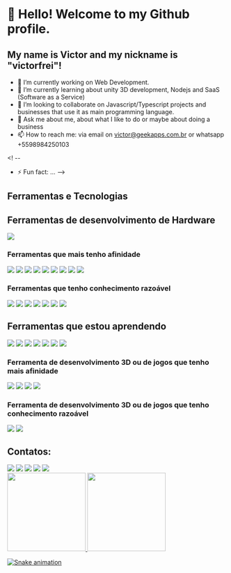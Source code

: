 # 👋 Hello! Welcome to my Github profile.
## My name is Victor and my nickname is "victorfrei"!


- 🔭 I’m currently working on Web Development.
- 🌱 I’m currently learning about unity 3D development, Nodejs and SaaS (Software as a Service)
- 👯 I’m looking to collaborate on Javascript/Typescript projects and businesses that use it as main programming language.
- 💬 Ask me about me, about what I like to do or maybe about doing a business
- 📫 How to reach me: via email on victor@geekapps.com.br or whatsapp +5598984250103

<! --
- ⚡ Fun fact: ...
-->

## Ferramentas e Tecnologias


## Ferramentas de desenvolvimento de Hardware

<img src="https://cdn.jsdelivr.net/gh/devicons/devicon/icons/arduino/arduino-original-wordmark.svg" />
          


### Ferramentas que mais tenho afinidade

<img src="https://cdn.jsdelivr.net/gh/devicons/devicon/icons/nextjs/nextjs-original-wordmark.svg" />
<img src="https://cdn.jsdelivr.net/gh/devicons/devicon/icons/javascript/javascript-original.svg" />
<img src="https://cdn.jsdelivr.net/gh/devicons/devicon/icons/typescript/typescript-original.svg" />
<img src="https://cdn.jsdelivr.net/gh/devicons/devicon/icons/tailwindcss/tailwindcss-original-wordmark.svg" />
<img src="https://cdn.jsdelivr.net/gh/devicons/devicon/icons/npm/npm-original-wordmark.svg" />
<img src="https://cdn.jsdelivr.net/gh/devicons/devicon/icons/yarn/yarn-original-wordmark.svg" />
<img src="https://cdn.jsdelivr.net/gh/devicons/devicon/icons/react/react-original-wordmark.svg" />
<img src="https://cdn.jsdelivr.net/gh/devicons/devicon/icons/visualstudio/visualstudio-plain-wordmark.svg" />
<img src="https://cdn.jsdelivr.net/gh/devicons/devicon/icons/filezilla/filezilla-plain-wordmark.svg" />
          
          

### Ferramentas que tenho conhecimento razoável

<img src="https://cdn.jsdelivr.net/gh/devicons/devicon/icons/express/express-original-wordmark.svg" />
<img src="https://cdn.jsdelivr.net/gh/devicons/devicon/icons/nginx/nginx-original.svg" />
<img src="https://cdn.jsdelivr.net/gh/devicons/devicon/icons/electron/electron-original-wordmark.svg" />
<img src="https://cdn.jsdelivr.net/gh/devicons/devicon/icons/github/github-original-wordmark.svg" />
<img src="https://cdn.jsdelivr.net/gh/devicons/devicon/icons/docker/docker-original-wordmark.svg" />
<img src="https://cdn.jsdelivr.net/gh/devicons/devicon/icons/digitalocean/digitalocean-original-wordmark.svg" />
<img src="https://cdn.jsdelivr.net/gh/devicons/devicon/icons/flutter/flutter-original.svg" />
                              
    
## Ferramentas que estou aprendendo

<img src="https://cdn.jsdelivr.net/gh/devicons/devicon/icons/mongodb/mongodb-original-wordmark.svg" />
<img src="https://cdn.jsdelivr.net/gh/devicons/devicon/icons/postgresql/postgresql-original-wordmark.svg" />
<img src="https://cdn.jsdelivr.net/gh/devicons/devicon/icons/socketio/socketio-original-wordmark.svg" />
<img src="https://cdn.jsdelivr.net/gh/devicons/devicon/icons/swift/swift-original-wordmark.svg" />
<img src="https://cdn.jsdelivr.net/gh/devicons/devicon/icons/tortoisegit/tortoisegit-original.svg" />
<img src="https://cdn.jsdelivr.net/gh/devicons/devicon/icons/xcode/xcode-original.svg" />
<img src="https://cdn.jsdelivr.net/gh/devicons/devicon/icons/ssh/ssh-original-wordmark.svg" />
                                       
    
### Ferramenta de desenvolvimento 3D ou de jogos que tenho mais afinidade        
          
<img src="https://cdn.jsdelivr.net/gh/devicons/devicon/icons/lua/lua-original-wordmark.svg" />
<img src="https://cdn.jsdelivr.net/gh/devicons/devicon/icons/unity/unity-original-wordmark.svg" />
<img src="https://cdn.jsdelivr.net/gh/devicons/devicon/icons/csharp/csharp-original.svg" />
<img src="https://cdn.jsdelivr.net/gh/devicons/devicon/icons/blender/blender-original-wordmark.svg" />
          
          
### Ferramenta de desenvolvimento 3D ou de jogos que tenho conhecimento razoável

<img src="https://cdn.jsdelivr.net/gh/devicons/devicon/icons/unrealengine/unrealengine-original-wordmark.svg" />
<img src="https://cdn.jsdelivr.net/gh/devicons/devicon/icons/cplusplus/cplusplus-original.svg" /> 
          
          
## Contatos:

<div>
<a href="https://www.youtube.com/@viictorf_" target="_blank"><img src="https://img.shields.io/badge/YouTube-FF0000?style=for-the-badge&logo=youtube&logoColor=white" target="_blank"></a>
<a href="https://instagram.com/@viictorf_" target="_blank"><img src="https://img.shields.io/badge/-Instagram-%23E4405F?style=for-the-badge&logo=instagram&logoColor=white" target="_blank"></a>
<a href="https://www.twitch.tv/victorfreibrl" target="_blank"><img src="https://img.shields.io/badge/Twitch-9146FF?style=for-the-badge&logo=twitch&logoColor=white" target="_blank"></a>
<a href = "mailto:<Victor> victor@geekapps.com.br"><img src="https://img.shields.io/badge/Gmail-D14836?style=for-the-badge&logo=gmail&logoColor=white" target="_blank"></a>
<a href="https://www.linkedin.com/in/victorrodriguesfreire" target="_blank"><img src="https://img.shields.io/badge/-LinkedIn-%230077B5?style=for-the-badge&logo=linkedin&logoColor=white" target="_blank"></a>   
</div>


<div>
<a href="https://github.com/victorfrei">
<img height="180em" src="https://github-readme-stats.vercel.app/api/top-langs/?username=seu-usuário-aqui&layout=compact&langs_count=7&theme=dracula"/>
<img height="180em" src="https://github-readme-stats.vercel.app/api?username=seu-usuário-aqui&show_icons=true&theme=dracula&include_all_commits=true&count_private=true"/>
</div>


![Snake animation](https://github.com/seu-usuário-aqui/seu-usuário-aqui/blob/output/github-contribution-grid-snake.svg)










